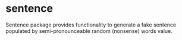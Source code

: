 # sentence
Sentence package provides functionality to generate a fake sentence populated by semi-pronounceable random (nonsense) words value.
